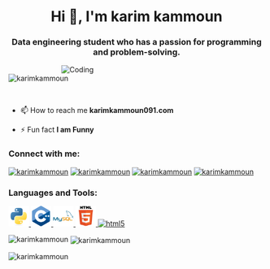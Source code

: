 <h1 align="center">Hi 👋, I'm karim kammoun</h1>
<h3 align="center">Data engineering student who has a passion for programming and problem-solving.</h3>
<img align="right" alt="Coding" width="400" src="https://camo.githubusercontent.com/87af9a9fec730c94fc8b08eb21fa5ef6ab7831a67ba17bf8cc76696f6e4be1ef/68747470733a2f2f63646e2e6472696262626c652e636f6d2f75736572732f313138373833362f73637265656e73686f74732f363533393432392f70726f6772616d65722e676966"


<p align="left"> <img src="https://komarev.com/ghpvc/?username=karimkammoun&label=Profile%20views&color=0e75b6&style=flat" alt="karimkammoun" /> </p>

<p align="left"> <a href="https://twitter.com/" target="blank"><img src="https://img.shields.io/twitter/follow/?logo=twitter&style=for-the-badge" alt="" /></a> </p>

- 📫 How to reach me **karimkammoun091.com**

- ⚡ Fun fact **I am Funny**

<h3 align="left">Connect with me:</h3>
<p>
        <a href="https://codeforces.com/profile/karimsfax06" target="_blank"><img src="https://raw.githubusercontent.com/rahuldkjain/github-profile-readme-generator/master/src/images/icons/Social/codeforces.svg" alt="karimkammoun" height="30" width="40"/></a>
        <a href="https://leetcode.com/u/KarimKammoun/" target="_blank"><img src="https://raw.githubusercontent.com/rahuldkjain/github-profile-readme-generator/master/src/images/icons/Social/leet-code.svg" alt="karimkammoun" height="30" width="40" /></a>
        <a href="https://www.hackerrank.com/profile/karimsfax06" target="_blank"><img src="https://cloud.githubusercontent.com/assets/9058451/14878330/6c979f12-0d55-11e6-9a07-6bb4f202c328.png" alt="karimkammoun" height="36" width="35"/></a>
        <a href="https://www.linkedin.com/in/karim-kammoun-7ab479316/" target="_blank"><img src="https://github.com/gauravghongde/social-icons/blob/master/PNG/Color/LinkedIN.png?raw=true" alt="karimkammoun" height="36" width="35"/></a>
      </p>

<h3 align="left">Languages and Tools:</h3>
<p align="left"> <a href="https://www.python.org" target="_blank" rel="noreferrer"> <img src="https://raw.githubusercontent.com/devicons/devicon/master/icons/python/python-original.svg" alt="python" width="40" height="40"/> <a href="https://www.w3schools.com/cpp/" target="_blank" rel="noreferrer"> <img src="https://raw.githubusercontent.com/devicons/devicon/master/icons/cplusplus/cplusplus-original.svg" alt="cplusplus" width="40" height="40"/> </a>   <a href="https://www.mysql.com/" target="_blank" rel="noreferrer"> <img src="https://raw.githubusercontent.com/devicons/devicon/master/icons/mysql/mysql-original-wordmark.svg" alt="mysql" width="40" height="40"/> </a>  <a href="https://www.w3.org/html/" target="_blank" rel="noreferrer"> <img src="https://raw.githubusercontent.com/devicons/devicon/master/icons/html5/html5-original-wordmark.svg" alt="html5" width="40" height="40"/> <img src="https://upload.wikimedia.org/wikipedia/commons/thumb/1/18/C_Programming_Language.svg/280px-C_Programming_Language.svg.png" alt="html5" width="40" height="40"/></a>  </p>

<p><img align="left" src="https://github-readme-stats.vercel.app/api/top-langs?username=karimkammoun&show_icons=true&locale=en&layout=compact" alt="karimkammoun" /></p>

<p>&nbsp;<img align="center" src="https://github-readme-stats.vercel.app/api?username=karimkammoun&show_icons=true&locale=en" alt="karimkammoun" /></p>

<p><img align="center" src="https://github-readme-streak-stats.herokuapp.com/?user=karimkammoun&" alt="karimkammoun" /></p>
